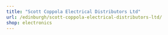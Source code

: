 ```yaml
---
title: "Scott Coppola Electrical Distributors Ltd"
url: /edinburgh/scott-coppola-electrical-distributors-ltd/
shop: electronics
---
```


